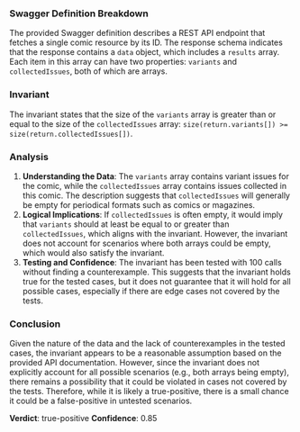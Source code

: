 ### Swagger Definition Breakdown
The provided Swagger definition describes a REST API endpoint that fetches a single comic resource by its ID. The response schema indicates that the response contains a `data` object, which includes a `results` array. Each item in this array can have two properties: `variants` and `collectedIssues`, both of which are arrays.

### Invariant
The invariant states that the size of the `variants` array is greater than or equal to the size of the `collectedIssues` array: `size(return.variants[]) >= size(return.collectedIssues[])`.

### Analysis
1. **Understanding the Data**: The `variants` array contains variant issues for the comic, while the `collectedIssues` array contains issues collected in this comic. The description suggests that `collectedIssues` will generally be empty for periodical formats such as comics or magazines.
2. **Logical Implications**: If `collectedIssues` is often empty, it would imply that `variants` should at least be equal to or greater than `collectedIssues`, which aligns with the invariant. However, the invariant does not account for scenarios where both arrays could be empty, which would also satisfy the invariant.
3. **Testing and Confidence**: The invariant has been tested with 100 calls without finding a counterexample. This suggests that the invariant holds true for the tested cases, but it does not guarantee that it will hold for all possible cases, especially if there are edge cases not covered by the tests.

### Conclusion
Given the nature of the data and the lack of counterexamples in the tested cases, the invariant appears to be a reasonable assumption based on the provided API documentation. However, since the invariant does not explicitly account for all possible scenarios (e.g., both arrays being empty), there remains a possibility that it could be violated in cases not covered by the tests. Therefore, while it is likely a true-positive, there is a small chance it could be a false-positive in untested scenarios. 

**Verdict**: true-positive
**Confidence**: 0.85
